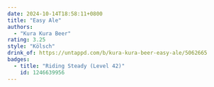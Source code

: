 ```yaml
---
date: 2024-10-14T18:58:11+0800
title: "Easy Ale"
authors:
  - "Kura Kura Beer"
rating: 3.25
style: "Kölsch"
drink_of: https://untappd.com/b/kura-kura-beer-easy-ale/5062665
badges:
  - title: "Riding Steady (Level 42)"
    id: 1246639956
---
```

